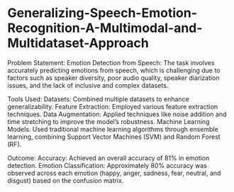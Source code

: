 # Generalizing-Speech-Emotion-Recognition-A-Multimodal-and-Multidataset-Approach

Problem Statement:
Emotion Detection from Speech: The task involves accurately predicting emotions from speech, which is challenging due to factors such as speaker diversity, poor audio quality, speaker diarization issues, and the lack of inclusive and complex datasets.

Tools Used:
Datasets: Combined multiple datasets to enhance generalizability.
Feature Extraction: Employed various feature extraction techniques.
Data Augmentation: Applied techniques like noise addition and time stretching to improve the model’s robustness.
Machine Learning Models: Used traditional machine learning algorithms through ensemble learning, combining Support Vector Machines (SVM) and Random Forest (RF).

Outcome:
Accuracy: Achieved an overall accuracy of 81% in emotion detection.
Emotion Classification: Approximately 80% accuracy was observed across each emotion (happy, anger, sadness, fear, neutral, and disgust) based on the confusion matrix.
